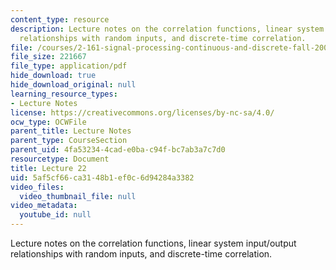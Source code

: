 ```yaml
---
content_type: resource
description: Lecture notes on the correlation functions, linear system input/output
  relationships with random inputs, and discrete-time correlation.
file: /courses/2-161-signal-processing-continuous-and-discrete-fall-2008/5af5cf66ca3148b1ef0c6d94284a3382_lecture_22.pdf
file_size: 221667
file_type: application/pdf
hide_download: true
hide_download_original: null
learning_resource_types:
- Lecture Notes
license: https://creativecommons.org/licenses/by-nc-sa/4.0/
ocw_type: OCWFile
parent_title: Lecture Notes
parent_type: CourseSection
parent_uid: 4fa53234-4cad-e0ba-c94f-bc7ab3a7c7d0
resourcetype: Document
title: Lecture 22
uid: 5af5cf66-ca31-48b1-ef0c-6d94284a3382
video_files:
  video_thumbnail_file: null
video_metadata:
  youtube_id: null
---
```

Lecture notes on the correlation functions, linear system input/output relationships with random inputs, and discrete-time correlation.